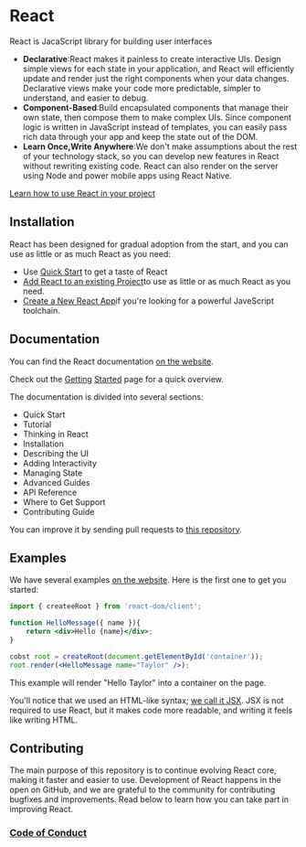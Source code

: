 

# React
 React is JacaScript library for building user interfaces

 * **Declarative**:React makes it painless to create interactive UIs. Design simple views for each state in your application, and React will efficiently update and render just the right components when your data changes. Declarative views make your code more predictable, simpler to understand, and easier to debug.
 * **Component-Based**:Build encapsulated components that manage their own state, then compose them to make complex UIs. Since component logic is written in JavaScript instead of templates, you can easily pass rich data through your app and keep the state out of the DOM.
 * **Learn Once,Write Anywhere**:We don't make assumptions about the rest of your technology stack, so you can develop new features in React without rewriting existing code. React can also render on the server using Node and power mobile apps using React Native.

  [Learn how to use React in your project](https://react.dev/learn)

## Installation
React has been designed for gradual adoption from the start, and you can use as little or as much React as you need:
* Use [Quick Start](https://react.dev/learn) to get a taste of React
* [Add React to an existing Project](https://react.dev/learn/add-react-to-an-existing-project)to use as little or as much React as you need.
* [Create a New React App](https://react.dev/learn/start-a-new-react-project)if you're looking for a powerful JaveScript toolchain.

## Documentation
You can find the React documentation [on the website](https://react.dev/).

Check out the [Getting](https://react.dev/learn) [Started](https://react.dev/learn) page for a quick overview.

The documentation is divided into several sections:
* Quick Start
* Tutorial
* Thinking in React
* Installation
* Describing the UI
* Adding Interactivity
* Managing State
* Advanced Guides
* API Reference
* Where to Get Support
* Contributing Guide

You can improve it by sending pull requests to [this repository]().

## Examples
We have several examples [on the website](). Here is the first one to get you started:

```jsx
import { createeRoot } from 'react-dom/client';

function HelloMessage({ name }){
    return <div>Hello {name}</div>;
}

cobst root = createRoot(document.getElementById('container'));
root.render(<HelloMessage name="Taylor" />);
```
This example will render "Hello Taylor" into a container on the page.

You'll notice that we used an HTML-like syntax; [we call it JSX](). JSX is not required to use React, but it makes code more readable, and writing it feels like writing HTML.



## Contributing
The main purpose of this repository is to continue evolving React core, making it faster and easier to use. Development of React happens in the open on GitHub, and we are grateful to the community for contributing bugfixes and improvements. Read below to learn how you can take part in improving React.

### [Code of Conduct]()
